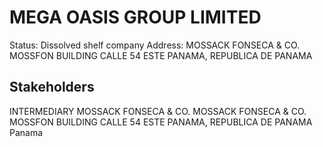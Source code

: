# MEGA OASIS GROUP LIMITED
Status: Dissolved shelf company
Address: MOSSACK FONSECA & CO. MOSSFON BUILDING CALLE 54 ESTE PANAMA, REPUBLICA DE PANAMA

## Stakeholders
INTERMEDIARY
MOSSACK FONSECA & CO.
MOSSACK FONSECA & CO. MOSSFON BUILDING CALLE 54 ESTE PANAMA, REPUBLICA DE PANAMA
Panama



